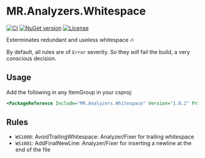 # MR.Analyzers.Whitespace

[![CI](https://github.com/mrahhal/MR.Analyzers.Whitespace/actions/workflows/ci.yml/badge.svg)](https://github.com/mrahhal/MR.Analyzers.Whitespace/actions/workflows/ci.yml)
[![NuGet version](https://badge.fury.io/nu/MR.Analyzers.Whitespace.svg)](https://www.nuget.org/packages/MR.Analyzers.Whitespace)
[![License](https://img.shields.io/badge/license-MIT-blue.svg)](https://opensource.org/licenses/MIT)

Exterminates redundant and useless whitespace :fire:

By default, all rules are of `Error` severity. So they _will_ fail the build, a very conscious decision.

## Usage

Add the following in any ItemGroup in your csproj:
```xml
<PackageReference Include="MR.Analyzers.Whitespace" Version="1.0.2" PrivateAssets="All" />
```

## Rules

- `WS1000`: AvoidTrailingWhitespace: Analyzer/Fixer for trailing whitespace
- `WS1001`: AddFinalNewLine: Analyzer/Fixer for inserting a newline at the end of the file
